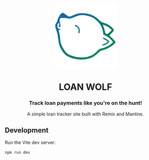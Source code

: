 <div align="center">
<img src="app/assets/logo-gradient.svg" width="200" />
<h1>LOAN WOLF</h1>

### Track loan payments like you're on the hunt!

A simple loan tracker site built with Remix and Mantine.

</div>

## Development

Run the Vite dev server:

```sh
npm run dev
```
